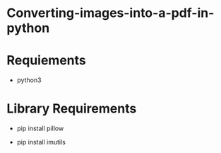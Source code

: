 # Converting-images-into-a-pdf-in-python

# Requiements
  - python3
# Library Requirements
  
  - pip install pillow
  
  - pip install imutils
